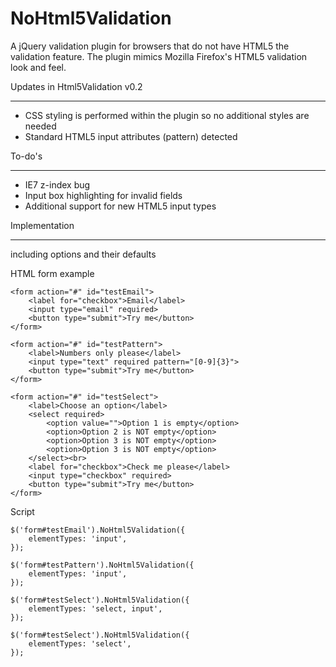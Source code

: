 NoHtml5Validation
=================

A jQuery validation plugin for browsers that do not have HTML5 the validation feature.
The plugin mimics Mozilla Firefox's HTML5 validation look and feel.

Updates in Html5Validation v0.2
_____________

- CSS styling is performed within the plugin so no additional styles are needed
- Standard HTML5 input attributes (pattern) detected


To-do's
_____________

-	IE7 z-index bug
-	Input box highlighting for invalid fields
-	Additional support for new HTML5 input types 

Implementation
_________________

including options and their defaults

HTML form example

	<form action="#" id="testEmail">
		<label for="checkbox">Email</label>
		<input type="email" required>
		<button type="submit">Try me</button>
	</form>
			
	<form action="#" id="testPattern">
		<label>Numbers only please</label>
		<input type="text" required pattern="[0-9]{3}">
		<button type="submit">Try me</button>
	</form>
		
	<form action="#" id="testSelect">
		<label>Choose an option</label>
		<select required>
			<option value="">Option 1 is empty</option>
			<option>Option 2 is NOT empty</option>
			<option>Option 3 is NOT empty</option>
			<option>Option 3 is NOT empty</option>
		</select><br>
		<label for="checkbox">Check me please</label>
		<input type="checkbox" required>
		<button type="submit">Try me</button>
	</form>

Script

	$('form#testEmail').NoHtml5Validation({
		elementTypes: 'input',
	});
	
	$('form#testPattern').NoHtml5Validation({
		elementTypes: 'input',
	});
	
	$('form#testSelect').NoHtml5Validation({
		elementTypes: 'select, input',
	});
	
	$('form#testSelect').NoHtml5Validation({
		elementTypes: 'select',
	});